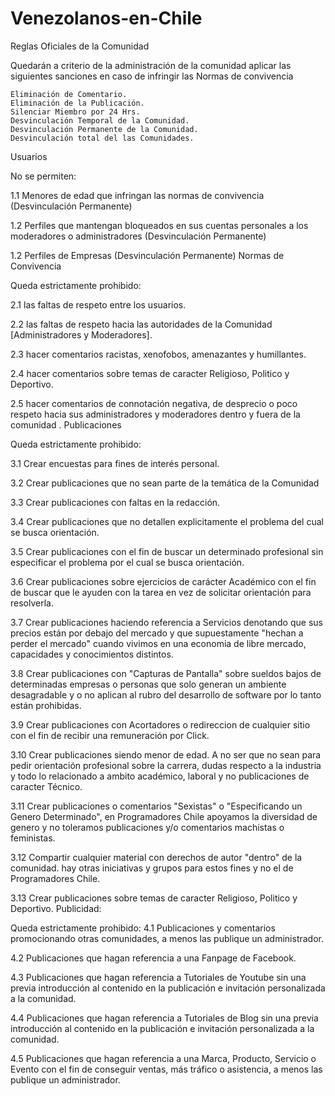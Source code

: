 # Venezolanos-en-Chile
Reglas Oficiales de la Comunidad

Quedarán a criterio de la administración de la comunidad aplicar las siguientes sanciones en caso de infringir las Normas de convivencia

    Eliminación de Comentario.
    Eliminación de la Publicación.
    Silenciar Miembro por 24 Hrs.
    Desvinculación Temporal de la Comunidad.
    Desvinculación Permanente de la Comunidad.
    Desvinculación total del las Comunidades.

Usuarios

No se permiten:

1.1 Menores de edad que infringan las normas de convivencia (Desvinculación Permanente)

1.2 Perfiles que mantengan bloqueados en sus cuentas personales a los moderadores o administradores (Desvinculación Permanente)

1.2 Perfiles de Empresas (Desvinculación Permanente)
Normas de Convivencia

Queda estrictamente prohibido:

2.1 las faltas de respeto entre los usuarios.

2.2 las faltas de respeto hacia las autoridades de la Comunidad [Administradores y Moderadores].

2.3 hacer comentarios racistas, xenofobos, amenazantes y humillantes.

2.4 hacer comentarios sobre temas de caracter Religioso, Politico y Deportivo.

2.5 hacer comentarios de connotación negativa, de desprecio o poco respeto hacia sus administradores y moderadores dentro y fuera de la comunidad .
Publicaciones

Queda estrictamente prohibido:

3.1 Crear encuestas para fines de interés personal.

3.2 Crear publicaciones que no sean parte de la temática de la Comunidad

3.3 Crear publicaciones con faltas en la redacción.

3.4 Crear publicaciones que no detallen explicitamente el problema del cual se busca orientación.

3.5 Crear publicaciones con el fin de buscar un determinado profesional sin especificar el problema por el cual se busca orientación.

3.6 Crear publicaciones sobre ejercicios de carácter Académico con el fin de buscar que le ayuden con la tarea en vez de solicitar orientación para resolverla.

3.7 Crear publicaciones haciendo referencia a Servicios denotando que sus precios están por debajo del mercado y que supuestamente "hechan a perder el mercado" cuando vivimos en una economia de libre mercado, capacidades y conocimientos distintos.

3.8 Crear publicaciones con "Capturas de Pantalla" sobre sueldos bajos de determinadas empresas o personas que solo generan un ambiente desagradable y o no aplican al rubro del desarrollo de software por lo tanto están prohibidas.

3.9 Crear publicaciones con Acortadores o redireccion de cualquier sitio con el fin de recibir una remuneración por Click.

3.10 Crear publicaciones siendo menor de edad. A no ser que no sean para pedir orientación profesional sobre la carrera, dudas respecto a la industria y todo lo relacionado a ambito académico, laboral y no publicaciones de caracter Técnico.

3.11 Crear publicaciones o comentarios "Sexistas" o "Especificando un Genero Determinado", en Programadores Chile apoyamos la diversidad de genero y no toleramos publicaciones y/o comentarios machistas o feministas.

3.12 Compartir cualquier material con derechos de autor "dentro" de la comunidad. hay otras iniciativas y grupos para estos fines y no el de Programadores Chile.

3.13 Crear publicaciones sobre temas de caracter Religioso, Politico y Deportivo.
Publicidad:

Queda estrictamente prohibido:
4.1 Publicaciones y comentarios promocionando otras comunidades, a menos las publique un administrador.

4.2 Publicaciones que hagan referencia a una Fanpage de Facebook.

4.3 Publicaciones que hagan referencia a Tutoriales de Youtube sin una previa introducción al contenido en la publicación e invitación personalizada a la comunidad.

4.4 Publicaciones que hagan referencia a Tutoriales de Blog sin una previa introducción al contenido en la publicación e invitación personalizada a la comunidad.

4.5 Publicaciones que hagan referencia a una Marca, Producto, Servicio o Evento con el fin de conseguir ventas, más tráfico o asistencia, a menos las publique un administrador.
